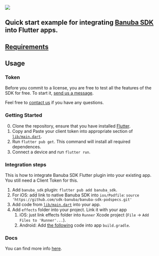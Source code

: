 [![](https://www.banuba.com/hubfs/Banuba_November2018/Images/Banuba%20SDK.png)](https://docs.banuba.com/)

## Quick start example for integrating [Banuba SDK](https://banuba.com/) into Flutter apps.  

## [Requirements](https://docs.banuba.com/face-ar-sdk-v1/overview/system_requirements)

## Usage

### Token
Before you commit to a license, you are free to test all the features of the SDK for free. To start it, [send us a message](https://www.banuba.com/facear-sdk/face-filters#form).  


Feel free to [contact us](https://docs.banuba.com/face-ar-sdk-v1/support) if you have any questions.

### Getting Started

0. Clone the repository, ensure that you have installed [Flutter](https://docs.flutter.dev/get-started/install).
1. Copy and Paste your client token into appropriate section of [`lib/main.dart`](lib/main.dart#L30).
2. Run `flutter pub get`. This command will install all required dependences.
3. Connect a device and run `flutter run`.

### Integration steps

This is how to integrate Banuba SDK Flutter plugin into your existing app. You still need a Client Token for this.

1. Add `banuba_sdk` plugin: `flutter pub add banuba_sdk`.
2. For iOS: add link to native Banuba SDK into `ios/Podfile`: `source 'https://github.com/sdk-banuba/banuba-sdk-podspecs.git'`
3. Add code from [`lib/main.dart`](lib/main.dart) into your app.
4. Add `effects` folder into your project. Link it with your app
    1. iOS: just link effects folder into `Runner` Xcode project (`File` -> `Add Files to 'Runner'...`).
    2. Android: Add [the following](android/app/build.gradle#L61) code into app `build.gradle`.

### Docs
You can find more info [here](https://docs.banuba.com/).
